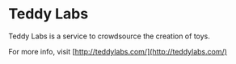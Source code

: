 Teddy Labs
==========

Teddy Labs is a service to crowdsource the creation of toys.

For more info, visit [http://teddylabs.com/](http://teddylabs.com/)

